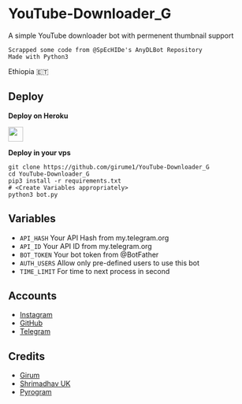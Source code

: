 # YouTube-Downloader_G

A simple YouTube downloader bot with permenent thumbnail support

```
Scrapped some code from @SpEcHIDe's AnyDLBot Repository
Made with Python3
```
Ethiopia 🇪🇹

## Deploy 

<b>Deploy on Heroku</b>
<p align="left">
  <a href="https://heroku.com/deploy?template=https://github.com/girume1/YouTube-Downloader_G">
     <img height="30px" src="https://img.shields.io/badge/Deploy%20To%20Heroku-blueviolet?style=for-the-badge&logo=heroku">
  </a>
</p>

<b>Deploy in your vps</b>
```
git clone https://github.com/girume1/YouTube-Downloader_G
cd YouTube-Downloader_G
pip3 install -r requirements.txt
# <Create Variables appropriately>
python3 bot.py
```

## Variables

* `API_HASH` Your API Hash from my.telegram.org
* `API_ID` Your API ID from my.telegram.org
* `BOT_TOKEN` Your bot token from @BotFather
* `AUTH_USERS` Allow only pre-defined users to use this bot
* `TIME_LIMIT` For time to next process in second 

## Accounts

* [Instagram](https://instagram.com/girum_swag)
* [GitHub](https://github.com/girume1)
* [Telegram](https://telegram.me/Gir1st)

## Credits

* [Girum](https://github.com/girume1)
* [Shrimadhav UK](https://github.com/SpEcHIDe)
* [Pyrogram](https://github.com/pyrogram/pyrogram)
